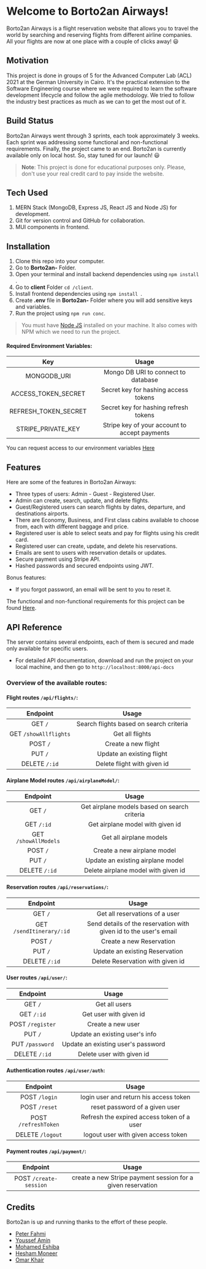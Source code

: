 ﻿
# Welcome to Borto2an Airways!

Borto2an Airways is a flight reservation website that allows you to travel the world by searching and reserving flights from different airline companies. 
All your flights are now at one place with a couple of clicks away! :smiley: 

## Motivation
This project is done in groups of 5 for the Advanced Computer Lab (ACL) 2021  at the German University in Cairo. It's the practical extension to the Software Engineering course where we were required to learn the software development lifecycle and follow the agile methodology. We tried to follow the industry best practices as much as we can to get the most out of it.

## Build Status
Borto2an Airways went through 3 sprints, each took approximately 3 weeks. Each sprint was addressing some functional and non-functional requirements. Finally, the project came to an end.
Borto2an is currently available only on local host. So, stay tuned for our launch! :smiley: 
>**Note**: 
>This project is done for educational purposes only. Please, don't use your real credit card to pay inside the website.

## Tech Used
1. MERN Stack (MongoDB, Express JS, React JS and Node JS) for development. 
2. Git for version control and GitHub for collaboration.
4. MUI components in frontend.

## Installation

1. Clone this repo into your computer.
2. Go to **Borto2an-** Folder.
3. Open your terminal and install backend dependencies using ```npm install ```.
4. Go to **client** Folder ```cd /client```.
5. Install frontend dependencies using ```npm install ```.
6. Create **.env** file in **Borto2an-** Folder where you will add sensitive keys and variables.
7. Run the project using ```npm run conc```.

> You must have [Node JS](https://nodejs.org/en/download/) installed on your machine. It also comes with NPM which we need to run the project.
#### Required Environment Variables:

Key | Usage
:------------: | :------------:
MONGODB_URI | Mongo DB URI to connect to database
ACCESS_TOKEN_SECRET | Secret key for hashing access tokens
REFRESH_TOKEN_SECRET | Secret key for hashing refresh tokens
STRIPE_PRIVATE_KEY | Stripe key of your account to accept payments

You can request access to our environment variables [Here](https://drive.google.com/file/d/1Nr_56AMkoa1KdnkHdU9ZLcQEX7WSkwRK/view?usp=sharing)


## Features
Here are some of the features in Borto2an Airways:
- Three types of users: Admin - Guest - Registered User.
- Admin can create, search, update, and delete flights.
- Guest/Registered users can search flights by dates, departure, and destinations airports. 
- There are Economy, Business, and First class cabins available to choose from, each with different baggage and price.
- Registered user is able to select seats and pay for flights using his credit card.
- Registered user can create, update, and delete his reservations. 
- Emails are sent to users with reservation details or updates.
- Secure payment using Stripe API.
- Hashed passwords and secured endpoints using JWT.

Bonus features:

- If you forgot password, an email will be sent to you to reset it.

The functional and non-functional requirements for this project can be found [Here](https://docs.google.com/spreadsheets/d/121vfPRgcWcTwmq594tKWsS6iJbgwPBKqQXvL6zHh2SM/edit?usp=sharing).

## API Reference
The server contains several endpoints, each of them is secured and made only available for specific users. 
- For detailed API documentation, download and run the project on your local machine, and then go to ```http://localhost:8000/api-docs```

### Overview of the available routes: 
#### Flight routes ```/api/flights/```:
Endpoint| Usage
:------------: | :------------:
GET ```/``` | Search flights based on search criteria
GET ```/showAllflights``` | Get all flights 
POST ```/``` | Create a new flight
PUT ```/``` | Update an existing flight
DELETE ```/:id``` | Delete flight with given id

#### Airplane Model routes ```/api/airplaneModel/```:
Endpoint| Usage
:------------: | :------------:
GET ```/``` | Get airplane models based on search criteria
GET ```/:id``` | Get airplane model with given id
GET ```/showAllModels``` | Get all airplane models 
POST ```/``` | Create a new airplane model
PUT ```/``` | Update an existing airplane model
DELETE ```/:id``` | Delete airplane model with given id

#### Reservation routes ```/api/reservations/```:

Endpoint| Usage
:------------: | :------------:
GET ```/``` | Get all reservations of a user
GET ```/sendItinerary/:id``` | Send details of the reservation with given id to the user's email
POST ```/``` | Create a new Reservation 
PUT ```/``` | Update an existing Reservation
DELETE ```/:id``` | Delete Reservation with given id

#### User routes ```/api/user/```:
Endpoint| Usage
:------------: | :------------:
GET ```/``` | Get all users
GET ```/:id``` | Get user with given id
POST ```/register``` | Create a new user
PUT ```/``` | Update an existing user's info
PUT ```/password``` | Update an existing user's password
DELETE ```/:id``` | Delete user with given id

#### Authentication routes ```/api/user/auth```:
Endpoint| Usage
:------------: | :------------:
POST ```/login``` | login user and return his access token
POST ```/reset``` | reset password of a given user
POST ```/refreshToken``` | Refresh the expired access token of a user
DELETE ```/logout``` | logout user with given access token

#### Payment routes ```/api/payment/```:
Endpoint| Usage
:------------: | :------------:
POST ```/create-session``` | create a new Stripe payment session for a given reservation
	
	
## Credits
Borto2an is up and running thanks to the effort of these people.
	
* [Peter Fahmi](https://github.com/PeterFahmi)
* [Youssef Amin](https://github.com/youssef204)
* [Mohamed Eshiba](https://github.com/mohamedeshiba)
* [Hesham Moneer](https://github.com/HeshamMoneer)
 * [Omar Khair](https://github.com/omarkhair)


